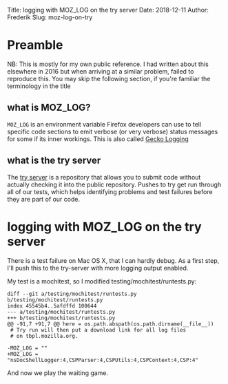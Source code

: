 Title: logging with MOZ_LOG on the try server
Date: 2018-12-11
Author: Frederik
Slug: moz-log-on-try

# Preamble

NB: This is mostly for my own public reference. I had written about this
elsewhere in 2016 but when arriving at a similar problem, failed to
reproduce this. You may skip the following section, if you're familiar
the terminology in the title

## what is MOZ_LOG?
`MOZ_LOG` is an environment variable Firefox developers can use to tell
specific code sections to emit verbose (or very verbose) status messages
for some if its inner workings. This is also called
[Gecko Logging](https://developer.mozilla.org/en-US/docs/Mozilla/Developer_guide/Gecko_Logging)

## what is the try server
The [try server](https://firefox-source-docs.mozilla.org/tools/try/index.html)
is a repository that allows you to submit code without actually checking it
into the public repository. Pushes to try get run through all of our tests,
which helps identifying problems and test failures before they are part of
our code.


# logging with MOZ_LOG on the try server

There is a test failure on Mac OS X, that I can hardly debug.
As a first step, I'll push this to the try-server with more logging
output enabled.

My test is a mochitest, so I modified testing/mochitest/runtests.py:

```
diff --git a/testing/mochitest/runtests.py b/testing/mochitest/runtests.py
index 45545b4..5afdffd 100644
--- a/testing/mochitest/runtests.py
+++ b/testing/mochitest/runtests.py
@@ -91,7 +91,7 @@ here = os.path.abspath(os.path.dirname(__file__))
 # Try run will then put a download link for all log files
 # on tbpl.mozilla.org.

-MOZ_LOG = ""
+MOZ_LOG = "nsDocShellLogger:4,CSPParser:4,CSPUtils:4,CSPContext:4,CSP:4"
```

And now we play the waiting game.
